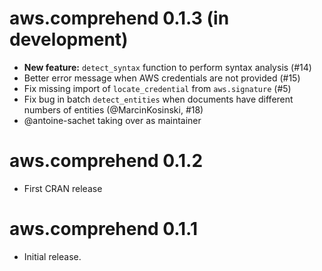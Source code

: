 # aws.comprehend 0.1.3 (in development)

* **New feature:** `detect_syntax` function to perform syntax analysis (#14)
* Better error message when AWS credentials are not provided (#15)
* Fix missing import of `locate_credential` from `aws.signature` (#5)
* Fix bug in batch `detect_entities` when documents have different numbers of entities (@MarcinKosinski, #18)
* @antoine-sachet taking over as maintainer

# aws.comprehend 0.1.2

* First CRAN release

# aws.comprehend 0.1.1

* Initial release.
